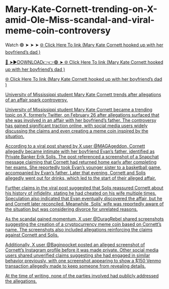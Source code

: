 # Mary-Kate-Cornett-trending-on-X-amid-Ole-Miss-scandal-and-viral-meme-coin-controversy

Watch 🟢 ➤ ➤ ➤ <a href="http://plorix.cfd/lapaz"> 🌐 Click Here To link (Mary Kate Cornett hooked up with her boyfriend’s dad ) 

🔴 ➤►DOWNLOAD👉👉🟢 ➤<a href="http://plorix.cfd/lapaz"> 🌐 Click Here To link (Mary Kate Cornett hooked up with her boyfriend’s dad ) 

<a href="http://plorix.cfd/lapaz"> 🌐 Click Here To link (Mary Kate Cornett hooked up with her boyfriend’s dad ) 


University of Mississippi student Mary Kate Cornett trends after allegations of an affair spark controversy.

University of Mississippi student Mary Kate Cornett became a trending topic on X, formerly Twitter, on February 26 after allegations surfaced that she was involved in an affair with her boyfriend’s father. The controversy has gained significant traction online, with social media users widely discussing the claims and even creating a meme coin inspired by the situation.

According to a viral post shared by X user @MAGAgeddon, Cornett allegedly became intimate with her boyfriend Evan’s father, identified as Private Banker Erik Solis. The post referenced a screenshot of a Snapchat message claiming that Cornett had returned home early after completing her exams. She reportedly took Evan’s younger sister to a basketball game, accompanied by Evan’s father. Later that evening, Cornett and Solis allegedly went out for drinks, which led to the start of their alleged affair.

Further claims in the viral post suggested that Solis reassured Cornett about his history of infidelity, stating he had cheated on his wife multiple times. Speculation also indicated that Evan eventually discovered the affair, but he and Cornett later reconciled. Meanwhile, Solis’ wife was reportedly aware of the situation but was considering divorce for unrelated reasons.

As the scandal gained momentum, X user @DuragRebel shared screenshots suggesting the creation of a cryptocurrency meme coin based on Cornett’s name. The screenshots also included allegations reinforcing the claims against Cornett and Solis.

Additionally, X user @Baginpocket posted an alleged screenshot of Cornett’s Instagram profile before it was made private. Other social media users shared unverified claims suggesting she had engaged in similar behavior previously, with one screenshot appearing to show a $150 Venmo transaction allegedly made to keep someone from revealing details.

At the time of writing, none of the parties involved had publicly addressed the allegations.

